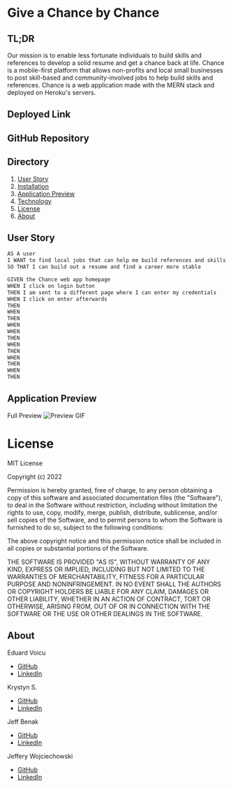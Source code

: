 # Give a Chance by Chance 

## TL;DR
Our mission is to enable less fortunate individuals to build skills and references to develop a solid resume and get a chance back at life. 
Chance is a mobile-first platform that allows non-profits and local small businesses to post skill-based and community-involved jobs to help build skills and references. Chance is a web application made with the MERN stack and deployed on Heroku's servers.

## Deployed Link

## GitHub Repository

## Directory
1. [User Story](#user-story)
2. [Installation](#installation)
3. [Application Preview](#application_preview)
4. [Technology](#technology)
5. [License](#license)
6. [About](#about)

## User Story
```md
AS A user
I WANT to find local jobs that can help me build references and skills
SO THAT I can build out a resume and find a career more stable
```
```md
GIVEN the Chance web app homepage
WHEN I click on login button
THEN I am sent to a different page where I can enter my credentials
WHEN I click on enter afterwards
THEN 
WHEN 
THEN 
WHEN 
WHEN 
THEN 
WHEN 
THEN 
WHEN 
THEN 
WHEN 
THEN 
```
## Application Preview
Full Preview
![Preview GIF](images/)

# License

MIT License

Copyright (c) 2022

Permission is hereby granted, free of charge, to any person obtaining a copy
of this software and associated documentation files (the "Software"), to deal
in the Software without restriction, including without limitation the rights
to use, copy, modify, merge, publish, distribute, sublicense, and/or sell
copies of the Software, and to permit persons to whom the Software is
furnished to do so, subject to the following conditions:

The above copyright notice and this permission notice shall be included in all
copies or substantial portions of the Software.

THE SOFTWARE IS PROVIDED "AS IS", WITHOUT WARRANTY OF ANY KIND, EXPRESS OR
IMPLIED, INCLUDING BUT NOT LIMITED TO THE WARRANTIES OF MERCHANTABILITY,
FITNESS FOR A PARTICULAR PURPOSE AND NONINFRINGEMENT. IN NO EVENT SHALL THE
AUTHORS OR COPYRIGHT HOLDERS BE LIABLE FOR ANY CLAIM, DAMAGES OR OTHER
LIABILITY, WHETHER IN AN ACTION OF CONTRACT, TORT OR OTHERWISE, ARISING FROM,
OUT OF OR IN CONNECTION WITH THE SOFTWARE OR THE USE OR OTHER DEALINGS IN THE
SOFTWARE.

## About
Eduard Voicu
- [GitHub](https://github.com/eduardvoicu)
- [LinkedIn](https://www.linkedin.com/in/eduardvoicu/)

Krystyn S.
- [GitHub](https://github.com/krysmit)
- [LinkedIn](https://www.linkedin.com/in/krystyn-smith-37477694/)

Jeff Benak
- [GitHub](https://github.com/jeffbenak)
- [LinkedIn](https://www.linkedin.com/in/krystyn-smith-37477694/)

Jeffery Wojciechowski
- [GitHub](https://github.com/Jefferywojo98)
- [LinkedIn](https://www.linkedin.com/in/jeffery-wojciechowski-b22130212/)

